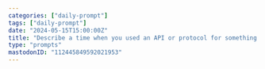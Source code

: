 ```yaml
---
categories: ["daily-prompt"]
tags: ["daily-prompt"]
date: "2024-05-15T15:00:00Z"
title: "Describe a time when you used an API or protocol for something it was never intended to do."
type: "prompts"
mastodonID: "112445849592021953"
---
```

